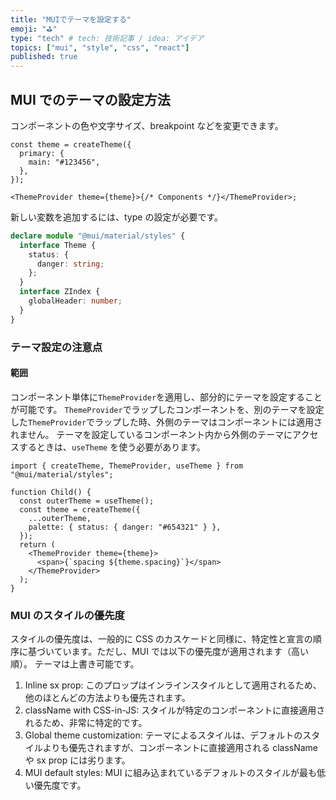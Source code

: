 ```yaml
---
title: "MUIでテーマを設定する"
emoji: "⛳"
type: "tech" # tech: 技術記事 / idea: アイデア
topics: ["mui", "style", "css", "react"]
published: true
---
```


## MUI でのテーマの設定方法

コンポーネントの色や文字サイズ、breakpoint などを変更できます。

```tsx
const theme = createTheme({
  primary: {
    main: "#123456",
  },
});

<ThemeProvider theme={theme}>{/* Components */}</ThemeProvider>;
```

新しい変数を追加するには、type の設定が必要です。

```ts
declare module "@mui/material/styles" {
  interface Theme {
    status: {
      danger: string;
    };
  }
  interface ZIndex {
    globalHeader: number;
  }
}
```

### テーマ設定の注意点

#### 範囲

コンポーネント単体に`ThemeProvider`を適用し、部分的にテーマを設定することが可能です。
`ThemeProvider`でラップしたコンポーネントを、別のテーマを設定した`ThemeProvider`でラップした時、外側のテーマはコンポーネントには適用されません。
テーマを設定しているコンポーネント内から外側のテーマにアクセスするときは、`useTheme` を使う必要があります。

```tsx
import { createTheme, ThemeProvider, useTheme } from "@mui/material/styles";

function Child() {
  const outerTheme = useTheme();
  const theme = createTheme({
    ...outerTheme,
    palette: { status: { danger: "#654321" } },
  });
  return (
    <ThemeProvider theme={theme}>
      <span>{`spacing ${theme.spacing}`}</span>
    </ThemeProvider>
  );
}
```

### MUI のスタイルの優先度

スタイルの優先度は、一般的に CSS のカスケードと同様に、特定性と宣言の順序に基づいています。ただし、MUI では以下の優先度が適用されます（高い順）。
テーマは上書き可能です。

1. Inline sx prop: このプロップはインラインスタイルとして適用されるため、他のほとんどの方法よりも優先されます。
1. className with CSS-in-JS: スタイルが特定のコンポーネントに直接適用されるため、非常に特定的です。
1. Global theme customization: テーマによるスタイルは、デフォルトのスタイルよりも優先されますが、コンポーネントに直接適用される className や sx prop には劣ります。
1. MUI default styles: MUI に組み込まれているデフォルトのスタイルが最も低い優先度です。
